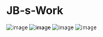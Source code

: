 # JB-s-Work
![image](https://user-images.githubusercontent.com/93324684/149914385-a6929ce5-5534-4dbf-aada-b3211d5d79fa.png)
![image](https://user-images.githubusercontent.com/93324684/149914774-c3054a91-a38e-4ce2-a22f-526ce34869fa.png)
![image](https://user-images.githubusercontent.com/93324684/149914863-836895cb-a522-4f02-b423-f822141c4b51.png)
![image](https://user-images.githubusercontent.com/93324684/149914964-75de33a3-b880-43d0-b893-28f6f13c9f7f.png)
